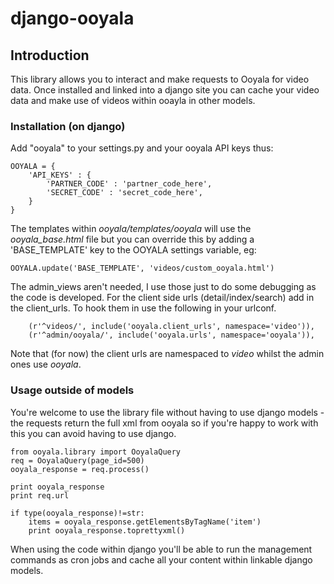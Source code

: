 # django-ooyala

## Introduction

This library allows you to interact and make requests to Ooyala for video data.
Once installed and linked into a django site you can cache your video data and make
use of videos within ooayla in other models. 

### Installation (on django)

Add "ooyala" to your settings.py and your ooyala API keys thus:

    OOYALA = {
        'API_KEYS' : {
            'PARTNER_CODE' : 'partner_code_here',
            'SECRET_CODE' : 'secret_code_here',
        }
    }

The templates within *ooyala/templates/ooyala* will use the *ooyala_base.html* file
but you can override this by adding a 'BASE_TEMPLATE' key to the OOYALA settings
variable, eg:

    OOYALA.update('BASE_TEMPLATE', 'videos/custom_ooyala.html')

The admin_views aren't needed, I use those just to do some debugging as the code
is developed. For the client side urls (detail/index/search) add in the client_urls.
To hook them in use the following in your urlconf.

        (r'^videos/', include('ooyala.client_urls', namespace='video')),
        (r'^admin/ooyala/', include('ooyala.urls', namespace='ooyala')),

Note that (for now) the client urls are namespaced to *video* whilst the admin
ones use *ooyala*.

### Usage outside of models

You're welcome to use the library file without having to use django models - the requests
return the full xml from ooyala so if you're happy to work with this you can
avoid having to use django.

    from ooyala.library import OoyalaQuery
    req = OoyalaQuery(page_id=500)
    ooyala_response = req.process()

    print ooyala_response
    print req.url

    if type(ooyala_response)!=str:
        items = ooyala_response.getElementsByTagName('item')
        print ooyala_response.toprettyxml()

When using the code within django you'll be able to run the management commands
as cron jobs and cache all your content within linkable django models.
